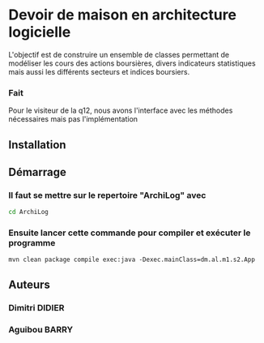 # Devoir de maison en architecture logicielle 

L'objectif est de construire un ensemble de classes permettant de modéliser les cours des actions
boursières, divers indicateurs statistiques mais aussi les différents secteurs et indices boursiers.

### Fait

Pour le visiteur de la q12, nous avons l'interface avec les méthodes nécessaires mais pas l'implémentation

## Installation

## Démarrage

### Il faut se mettre sur le repertoire "ArchiLog" avec

```bash
cd ArchiLog
```
    
### Ensuite lancer cette commande pour compiler et exécuter le programme

```maven
mvn clean package compile exec:java -Dexec.mainClass=dm.al.m1.s2.App
```

## Auteurs

### Dimitri DIDIER
### Aguibou BARRY
